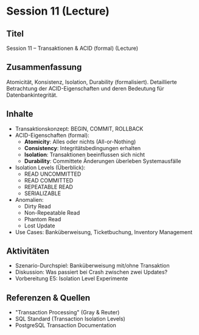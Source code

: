 # Session 11 (Lecture)

## Titel

Session 11 – Transaktionen & ACID (formal) (Lecture)

## Zusammenfassung

Atomicität, Konsistenz, Isolation, Durability (formalisiert). Detaillierte Betrachtung der ACID-Eigenschaften und deren Bedeutung für Datenbankintegrität.

## Inhalte

- Transaktionskonzept: BEGIN, COMMIT, ROLLBACK
- ACID-Eigenschaften (formal):
  - **Atomicity**: Alles oder nichts (All-or-Nothing)
  - **Consistency**: Integritätsbedingungen erhalten
  - **Isolation**: Transaktionen beeinflussen sich nicht
  - **Durability**: Committete Änderungen überleben Systemausfälle
- Isolation Levels (Überblick):
  - READ UNCOMMITTED
  - READ COMMITTED
  - REPEATABLE READ
  - SERIALIZABLE
- Anomalien:
  - Dirty Read
  - Non-Repeatable Read
  - Phantom Read
  - Lost Update
- Use Cases: Banküberweisung, Ticketbuchung, Inventory Management

## Aktivitäten

- Szenario-Durchspiel: Banküberweisung mit/ohne Transaktion
- Diskussion: Was passiert bei Crash zwischen zwei Updates?
- Vorbereitung E5: Isolation Level Experimente

## Referenzen & Quellen

- "Transaction Processing" (Gray & Reuter)
- SQL Standard (Transaction Isolation Levels)
- PostgreSQL Transaction Documentation
